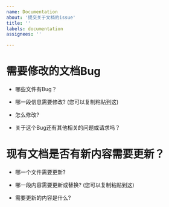 ```yaml
---
name: Documentation 
about: '提交关于文档的issue'
title: ''
labels: documentation
assignees: ''

---
```


# 需要修改的文档Bug

- 哪些文件有Bug？

- 哪一段信息需要修改? (您可以复制粘贴到这)

- 怎么修改?

- 关于这个Bug还有其他相关的问题或请求吗？

# 现有文档是否有新内容需要更新？

- 哪一个文件需要更新?

- 哪一段内容需要更新或替换? (您可以复制粘贴到这)

- 需要更新的内容是什么?